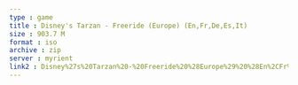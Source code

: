 ```yaml
---
type : game
title : Disney's Tarzan - Freeride (Europe) (En,Fr,De,Es,It)
size : 903.7 M
format : iso
archive : zip
server : myrient
link2 : Disney%27s%20Tarzan%20-%20Freeride%20%28Europe%29%20%28En%2CFr%2CDe%2CEs%2CIt%29
---
```

